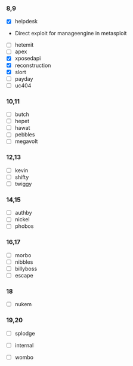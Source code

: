 ### 8,9
- [x] helpdesk
- Direct exploit for manageengine in metasploit
- [ ] hetemit
- [ ] apex
- [x] xposedapi
- [x] reconstruction
- [x] slort
- [ ] payday
- [ ] uc404

### 10,11
- [ ] butch
- [ ] hepet
- [ ] hawat
- [ ] pebbles
- [ ] megavolt

### 12,13
- [ ] kevin
- [ ] shifty
- [ ] twiggy

### 14,15
- [ ] authby
- [ ] nickel
- [ ] phobos

### 16,17
- [ ] morbo
- [ ] nibbles
- [ ] billyboss
- [ ] escape

### 18
- [ ] nukem

### 19,20
- [ ] splodge
- [ ] internal
- [ ] wombo

